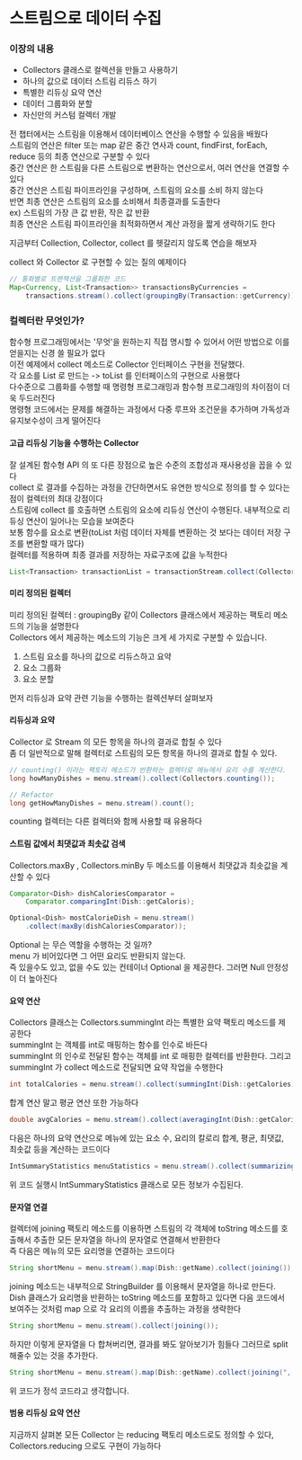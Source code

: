 # 스트림으로 데이터 수집

### 이장의 내용
- Collectors 클래스로 컬렉션을 만들고 사용하기 
- 하나의 값으로 데이터 스트림 리듀스 하기
- 특별한 리듀싱 요약 연산
- 데이터 그룹화와 분할
- 자신만의 커스텀 컬렉터 개발

전 챕터에서는 스트림을 이용해서 데이터베이스 연산을 수행할 수 있음을 배웠다 <br>
스트림의 연산은 filter 또는 map 같은 중간 연사과 count, findFirst, forEach, reduce 등의 최종 연산으로 구분할 수 있다 <br>
중간 연산은 한 스트림을 다른 스트림으로 변환하는 연산으로서, 여러 연산을 연결할 수 있다 <br>
중간 연산은 스트림 파이프라인을 구성하며, 스트림의 요소를 소비 하지 않는다 <br>
반면 최종 연산은 스트림의 요소를 소비해서 최종결과를 도출한다 <br>
ex) 스트림의 가장 큰 값 반환, 작은 값 반환 <br>
최종 연산은 스트림 파이프라인을 최적화하면서 계산 과정을 짧게 생략하기도 한다 <br>

지금부터 Collection, Collector, collect 를 헷갈리지 않도록 연습을 해보자 <br>

collect 와 Collector 로 구현할 수 있는 질의 예제이다
```java
// 통화별로 트랜잭션을 그룹화한 코드
Map<Currency, List<Transaction>> transactionsByCurrencies = 
    transactions.stream().collect(groupingBy(Transaction::getCurrency));
```

### 컬렉터란 무엇인가? 
함수형 프로그래밍에서는 '무엇'을 원하는지 직접 명시할 수 있어서 어떤 방법으로 이를 얻을지는 신경 쓸 필요가 없다 <br>
이전 예제에서 collect 메소드로 Collector 인터페이스 구현을 전달했다. <br>
각 요소를 List 로 만드는 -> toList 를 인터페이스의 구현으로 사용했다 <br>
다수준으로 그룹화를 수행할 때 명령형 프로그래밍과 함수형 프로그래밍의 차이점이 더욱 두드러진다 <br>
명령형 코드에서는 문제를 해결하는 과정에서 다중 루프와 조건문을 추가하며 가독성과 유지보수성이 크게 떨어진다 <br>

#### 고급 리듀싱 기능을 수행하는 Collector 
잘 설계된 함수형 API 의 또 다른 장점으로 높은 수준의 조합성과 재사용성을 꼽을 수 있다 <br>
collect 로 결과를 수집하는 과정을 간단하면서도 유연한 방식으로 정의를 할 수 있다는 점이 컬렉터의 최대 강점이다 <br>
스트림에 collect 를 호출하면 스트림의 요소에 리듀싱 연산이 수행된다. 내부적으로 리듀싱 연산이 일어나는 모습을 보여준다 <br>
보통 함수를 요소로 변환(toList 처럼 데이터 자체를 변환하는 것 보다는 데이터 저장 구조를 변환할 때가 많다) <br>
컬렉터를 적용하며 최종 결과를 저장하는 자료구조에 값을 누적한다 <br>
```java
List<Transaction> transactionList = transactionStream.collect(Collectors.toList());
```

#### 미리 정의된 컬렉터
미리 정의된 컬렉터 : groupingBy 같이 Collectors 클래스에서 제공하는 팩토리 메소드의 기능을 설명한다 <br>
Collectors 에서 제공하는 메소드의 기능은 크게 세 가지로 구분할 수 있습니다. <br>
1) 스트림 요소를 하나의 값으로 리듀스하고 요약
2) 요소 그룹화
3) 요소 분할

먼저 리듀싱과 요약 관련 기능을 수행하는 컬렉션부터 살펴보자 <br>

#### 리듀싱과 요약
Collector 로 Stream 의 모든 항목을 하나의 결과로 합칠 수 있다 <br>
좀 더 일반적으로 말해 컬렉터로 스트림의 모든 항목을 하나의 결과로 합칠 수 있다.
```java
// counting() 이라는 팩토리 메소드가 반환하는 컬렉터로 메뉴에서 요리 수를 계산한다.
long howManyDishes = menu.stream().collect(Collectors.counting());

// Refactor
long getHowManyDishes = menu.stream().count();
```

counting 컬렉터는 다른 컬렉터와 함께 사용할 때 유용하다 <br>

#### 스트림 값에서 최댓값과 최솟값 검색
Collectors.maxBy , Collectors.minBy 두 메소드를 이용해서 최댓값과 최솟값을 계산할 수 있다 <br>
```java
Comparator<Dish> dishCaloriesComparator = 
    Comparator.comparingInt(Dish::getCaloris);

Optional<Dish> mostCalorieDish = menu.stream()
    .collect(maxBy(dishCaloriesComparator));
```

Optional<Dish> 는 무슨 역할을 수행하는 것 일까? <br>
menu 가 비어있다면 그 어떤 요리도 반환되지 않는다.<br>
즉 있을수도 있고, 없을 수도 있는 컨테이너 Optional 을 제공한다. 그러면 Null 안정성이 더 높아진다 <br>

#### 요약 연산
Collectors 클래스는 Collectors.summingInt 라는 특별한 요약 팩토리 메소드를 제공한다 <br>
summingInt 는 객체를 int로 매핑하는 함수를 인수로 바든다 <br>
summingInt 의 인수로 전달된 함수는 객체를 int 로 매핑한 컬렉터를 반환한다. 그리고 summingInt 가 collect 메소드로 전달되면 요약 작업을 수행한다
```java
int totalCalories = menu.stream().collect(summingInt(Dish::getCalories));
```

합계 연산 말고 평균 연산 또한 가능하다
```java
double avgCalories = menu.stream().collect(averagingInt(Dish::getCalories));
```

다음은 하나의 요약 연산으로 메뉴에 있는 요소 수, 요리의 칼로리 합계, 평균, 최댓값, 최솟값 등을 계산하는 코드이다 <br>
```java
IntSummaryStatistics menuStatistics = menu.stream().collect(summarizingInt(Dish::getCalories));
```

위 코드 실행시 IntSummaryStatistics 클래스로 모든 정보가 수집된다. 

#### 문자열 연결
컬렉터에 joining 팩토리 메소드를 이용하면 스트림의 각 객체에 toString 메소드를 호출해서 추출한 모든 문자열을 하나의 문자열로 연결해서 반환한다 <br>
즉 다음은 메뉴의 모든 요리명을 연결하는 코드이다 <br>
```java
String shortMenu = menu.stream().map(Dish::getName).collect(joining());
```

joining 메소드는 내부적으로 StringBuilder 를 이용해서 문자열을 하나로 만든다. <br>
Dish 클래스가 요리명을 반환하는 toString 메소드를 포함하고 있다면 다음 코드에서 보여주는 것처럼 map 으로 각 요리의 이름을 추출하는 과정을 생략한다 
```java
String shortMenu = menu.stream().collect(joining());
```

하지만 이렇게 문자열을 다 합쳐버리면, 결과를 봐도 알아보기가 힘들다 그러므로 split 해줄수 있는 것을 추가한다.
```java
String shortMenu = menu.stream().map(Dish::getName).collect(joining(", "));
```

위 코드가 정석 코드라고 생각합니다.

#### 범용 리듀싱 요약 연산
지금까지 살펴본 모든 Collector 는 reducing 팩토리 메소드로도 정의할 수 있다, <br>
Collectors.reducing 으로도 구현이 가능하다 <br>





























































